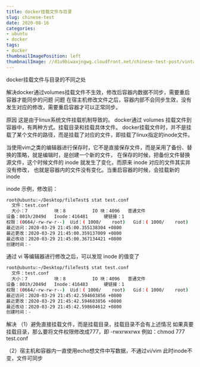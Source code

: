 ```yaml
---
title: docker挂载文件与目录
slug: chinese-test
date: 2020-08-16
categories:
- ubuntu
- docker
tags:
- docker
thumbnailImagePosition: left
thumbnailImage: //d1u9biwaxjngwg.cloudfront.net/chinese-test-post/vintage-140.jpg
---
```

docker挂载文件与目录的不同之处
<!--more-->

解决docker通过volumes挂载文件不生效，修改后容器内数据不同步，需要重启容器才能同步的问题
问题
在宿主机修改文件之后，容器内部不会同步生效，没有发生对应的修改，需要重启容器才可以正常同步。

原因
这是由于linux系统文件挂载机制导致的。
docker通过 volumes 挂载文件到容器中，有两种方式。挂载目录和挂载具体文件。
docker挂载文件时，并不是挂载了某个文件的路径，而是挂载了对应的文件，即挂载了linux指定的inode文件。

当使用vim之类的编辑器进行保存时，它不是直接保存文件，而是采用了备份、替换的策略，就是编辑时，是创建一个新的文件，
在保存的时候，把备份文件替换源文件，这个时候文件的 inode 就发生了变化，而原来 inode 对应的文件其实并没有修改，
也就是容器内的文件没有变化。当重启容器的时候，会挂载新的 inode

inode 示例，修改前：
```bash
root@ubuntu:~/Desktop/fileTest$ stat test.conf 
  文件：test.conf
  大小：7         	块：8          IO 块：4096   普通文件
设备：801h/2049d	Inode：416481      硬链接：1
权限：(0664/-rw-rw-r--)  Uid：( 1000/    root)   Gid：( 1000/    root)
最近访问：2020-03-29 21:45:00.355138304 +0800
最近更改：2020-03-29 21:45:00.359137009 +0800
最近改动：2020-03-29 21:45:00.367134421 +0800
创建时间：-
```
通过 vi 等编辑器进行修改之后，可以发现 inode 的值变了
```bash
root@ubuntu:~/Desktop/fileTest$ stat test.conf 
  文件：test.conf
  大小：7         	块：8          IO 块：4096   普通文件
设备：801h/2049d	Inode：416483      硬链接：1
权限：(0664/-rw-rw-r--)  Uid：( 1000/    root)   Gid：( 1000/    root)
最近访问：2020-03-29 21:45:42.594603856 +0800
最近更改：2020-03-29 21:45:42.594603856 +0800
最近改动：2020-03-29 21:45:42.598604612 +0800
创建时间：-
```
解决
（1）避免直接挂载文件，而是挂载目录，挂载目录不会有上述情况
如果真要挂载目录，那么要将文件权限修改成777，即 -rwxrwxrwx
例如：chmod 777 test.conf

（2）宿主机和容器内一直使用echo想文件中写数据，不通过vi/vim
此时inode不变，文件可同步
